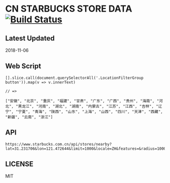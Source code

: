 # CN STARBUCKS STORE DATA [![Build Status](https://travis-ci.com/sinchang/cn-starbucks-stores-data.svg?branch=master)](https://travis-ci.com/sinchang/cn-starbucks-stores-data)

## Latest Updated

2018-11-06

## Web Script

```
[].slice.call(document.querySelectorAll('.LocationFilterGroup button')).map(v => v.innerText)

// =>

["安徽", "北京", "重庆", "福建", "甘肃", "广东", "广西", "贵州", "海南", "河北", "黑龙江", "河南", "湖北", "湖南", "内蒙古", "江苏", "江西", "吉林", "辽宁", "宁夏", "青海", "陕西", "山东", "上海", "山西", "四川", "天津", "西藏", "新疆", "云南", "浙江"]
```

## API

```
https://www.starbucks.com.cn/api/stores/nearby?lat=31.231706&lon=121.472644&limit=1000&locale=ZH&features=&radius=10000000000
```

## LICENSE

MIT
